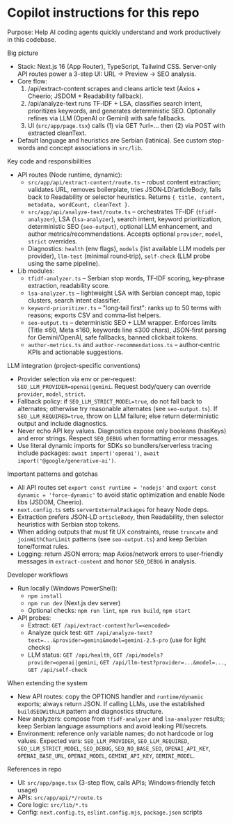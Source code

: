 # Copilot instructions for this repo

Purpose: Help AI coding agents quickly understand and work productively in this codebase.

Big picture
- Stack: Next.js 16 (App Router), TypeScript, Tailwind CSS. Server-only API routes power a 3-step UI: URL → Preview → SEO analysis.
- Core flow:
  1) /api/extract-content scrapes and cleans article text (Axios + Cheerio; JSDOM + Readability fallback).
  2) /api/analyze-text runs TF‑IDF + LSA, classifies search intent, prioritizes keywords, and generates deterministic SEO. Optionally refines via LLM (OpenAI or Gemini) with safe fallbacks.
  3) UI (`src/app/page.tsx`) calls (1) via GET ?url=… then (2) via POST with extracted cleanText.
- Default language and heuristics are Serbian (latinica). See custom stop-words and concept associations in `src/lib`.

Key code and responsibilities
- API routes (Node runtime, dynamic):
  - `src/app/api/extract-content/route.ts` – robust content extraction; validates URL, removes boilerplate, tries JSON‑LD/articleBody, falls back to Readability or selector heuristics. Returns `{ title, content, metadata, wordCount, cleanText }`.
  - `src/app/api/analyze-text/route.ts` – orchestrates TF‑IDF (`tfidf-analyzer`), LSA (`lsa-analyzer`), search intent, keyword prioritization, deterministic SEO (`seo-output`), optional LLM enhancement, and author metrics/recommendations. Accepts optional `provider`, `model`, `strict` overrides.
  - Diagnostics: `health` (env flags), `models` (list available LLM models per provider), `llm-test` (minimal round‑trip), `self-check` (LLM probe using the same pipeline).
- Lib modules:
  - `tfidf-analyzer.ts` – Serbian stop words, TF‑IDF scoring, key‑phrase extraction, readability score.
  - `lsa-analyzer.ts` – lightweight LSA with Serbian concept map, topic clusters, search intent classifier.
  - `keyword-prioritizer.ts` – "long‑tail first": ranks up to 50 terms with reasons; exports CSV and comma‑list helpers.
  - `seo-output.ts` – deterministic SEO + LLM wrapper. Enforces limits (Title ≤60, Meta ≤160, keywords line ≤300 chars), JSON‑first parsing for Gemini/OpenAI, safe fallbacks, banned clickbait tokens.
  - `author-metrics.ts` and `author-recommendations.ts` – author‑centric KPIs and actionable suggestions.

LLM integration (project-specific conventions)
- Provider selection via env or per‑request: `SEO_LLM_PROVIDER=openai|gemini`. Request body/query can override `provider`, `model`, `strict`.
- Fallback policy: if `SEO_LLM_STRICT_MODEL=true`, do not fall back to alternates; otherwise try reasonable alternates (see `seo-output.ts`). If `SEO_LLM_REQUIRED=true`, throw on LLM failure; else return deterministic output and include diagnostics.
- Never echo API key values. Diagnostics expose only booleans (hasKeys) and error strings. Respect `SEO_DEBUG` when formatting error messages.
- Use literal dynamic imports for SDKs so bundlers/serverless tracing include packages: `await import('openai')`, `await import('@google/generative-ai')`.

Important patterns and gotchas
- All API routes set `export const runtime = 'nodejs'` and `export const dynamic = 'force-dynamic'` to avoid static optimization and enable Node libs (JSDOM, Cheerio).
- `next.config.ts` sets `serverExternalPackages` for heavy Node deps.
- Extraction prefers JSON‑LD `articleBody`, then Readability, then selector heuristics with Serbian stop tokens.
- When adding outputs that must fit UX constraints, reuse `truncate` and `joinWithCharLimit` patterns (see `seo-output.ts`) and keep Serbian tone/format rules.
- Logging: return JSON errors; map Axios/network errors to user‑friendly messages in `extract-content` and honor `SEO_DEBUG` in analysis.

Developer workflows
- Run locally (Windows PowerShell):
  - `npm install`
  - `npm run dev` (Next.js dev server)
  - Optional checks: `npm run lint`, `npm run build`, `npm start`
- API probes:
  - Extract: `GET /api/extract-content?url=<encoded>`
  - Analyze quick test: `GET /api/analyze-text?text=...&provider=gemini&model=gemini-2.5-pro` (use for light checks)
  - LLM status: `GET /api/health`, `GET /api/models?provider=openai|gemini`, `GET /api/llm-test?provider=...&model=...`, `GET /api/self-check`

When extending the system
- New API routes: copy the OPTIONS handler and `runtime/dynamic` exports; always return JSON. If calling LLMs, use the established `buildSEOWithLLM` pattern and diagnostics structure.
- New analyzers: compose from `tfidf-analyzer` and `lsa-analyzer` results; keep Serbian language assumptions and avoid leaking PII/secrets.
- Environment: reference only variable names; do not hardcode or log values. Expected vars: `SEO_LLM_PROVIDER`, `SEO_LLM_REQUIRED`, `SEO_LLM_STRICT_MODEL`, `SEO_DEBUG`, `SEO_NO_BASE_SEO`, `OPENAI_API_KEY`, `OPENAI_BASE_URL`, `OPENAI_MODEL`, `GEMINI_API_KEY`, `GEMINI_MODEL`.

References in repo
- UI: `src/app/page.tsx` (3-step flow, calls APIs; Windows‑friendly fetch usage)
- APIs: `src/app/api/*/route.ts`
- Core logic: `src/lib/*.ts`
- Config: `next.config.ts`, `eslint.config.mjs`, `package.json` scripts
